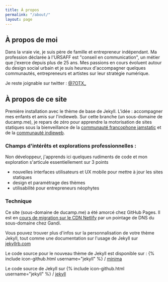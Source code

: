 ```yaml
---
title: À propos
permalink: "/about/"
layout: page
---
```


## À propos de moi

Dans la vraie vie, je suis père de famille et entrepreneur indépendant. Ma profession déclarée à l'URSAFF est "conseil en communication", un métier que j'exerce depuis plus de 25 ans. Mes passions en cours évoluent autour du design social urbain et je suis heureux d'accompagner quelques communautés, entrepreneurs et artistes sur leur stratégie numérique.

Je reste joignable sur twitter : <span rel="me" class="h-card">[@7OTX_](https://twitter.com/xtof_party)</span>

## À propos de ce site

Première installation avec le thème de base de Jekyll. L'idée : accompagner mes enfants et amis sur l'indieweb. Sur cette branche (un sous-domaine de ducamp.me), je repars de zéro pour apprendre la motorisation de sites statiques sous la bienveillance de la [communauté francophone jamstatic](http://jamstatic.fr) et de la [communauté indieweb](https://indieweb.org/). 


### Champs d'intérêts et explorations professionnelles : 

Non développeur, j'apprends ici quelques rudiments de code et mon exploration s'articule essentiellement sur 3 points  

* nouvelles interfaces utilisateurs et UX mobile pour mettre à jour les sites statiques
* design et paramétrage des thèmes
* utilisabilité pour entrepreneurs néophytes 


### Technique 
Ce site (sous-domaine de ducamp.me) a été amorcé chez GitHub Pages. Il est en [cours de migration sur le CDN Netlify](/2016/12/20/newbie-sur-la-jamstack-dot-dot-dot) par un pointage de DNS du sous-domaine chez Gandi.

Vous pouvez trouver plus d'infos sur la personnalisation de votre thème Jekyll, tout comme une documentation sur l'usage de Jekyll sur [jekyllrb.com](http://jekyllrb.com/)

Le code source pour le nouveau thème de Jekyll est disponible sur :
{% include icon-github.html username="jekyll" %} /
[minima](https://github.com/jekyll/minima)

Le code source de Jekyll sur
{% include icon-github.html username="jekyll" %} /
[jekyll](https://github.com/jekyll/jekyll)
